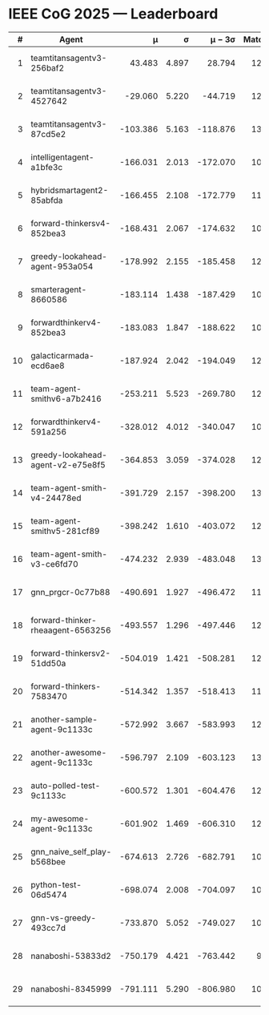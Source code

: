 # IEEE CoG 2025 — Leaderboard

| # | Agent | μ | σ | μ − 3σ | Matches | Updated |
|---:|---|---:|---:|---:|---:|---|
| 1 | teamtitansagentv3-256baf2 | 43.483 | 4.897 | 28.794 | 12720 | 2025-08-21 19:33 |
| 2 | teamtitansagentv3-4527642 | -29.060 | 5.220 | -44.719 | 12234 | 2025-08-21 19:33 |
| 3 | teamtitansagentv3-87cd5e2 | -103.386 | 5.163 | -118.876 | 13586 | 2025-08-21 19:33 |
| 4 | intelligentagent-a1bfe3c | -166.031 | 2.013 | -172.070 | 10622 | 2025-08-21 19:33 |
| 5 | hybridsmartagent2-85abfda | -166.455 | 2.108 | -172.779 | 11257 | 2025-08-21 19:33 |
| 6 | forward-thinkersv4-852bea3 | -168.431 | 2.067 | -174.632 | 10182 | 2025-08-21 19:33 |
| 7 | greedy-lookahead-agent-953a054 | -178.992 | 2.155 | -185.458 | 12240 | 2025-08-21 19:33 |
| 8 | smarteragent-8660586 | -183.114 | 1.438 | -187.429 | 10975 | 2025-08-21 19:33 |
| 9 | forwardthinkerv4-852bea3 | -183.083 | 1.847 | -188.622 | 10182 | 2025-08-21 19:33 |
| 10 | galacticarmada-ecd6ae8 | -187.924 | 2.042 | -194.049 | 12120 | 2025-08-21 19:33 |
| 11 | team-agent-smithv6-a7b2416 | -253.211 | 5.523 | -269.780 | 12260 | 2025-08-21 19:33 |
| 12 | forwardthinkerv4-591a256 | -328.012 | 4.012 | -340.047 | 10686 | 2025-08-21 19:33 |
| 13 | greedy-lookahead-agent-v2-e75e8f5 | -364.853 | 3.059 | -374.028 | 12620 | 2025-08-21 19:33 |
| 14 | team-agent-smith-v4-24478ed | -391.729 | 2.157 | -398.200 | 13102 | 2025-08-21 19:33 |
| 15 | team-agent-smithv5-281cf89 | -398.242 | 1.610 | -403.072 | 12940 | 2025-08-21 19:33 |
| 16 | team-agent-smith-v3-ce6fd70 | -474.232 | 2.939 | -483.048 | 13722 | 2025-08-21 19:33 |
| 17 | gnn_prgcr-0c77b88 | -490.691 | 1.927 | -496.472 | 11650 | 2025-08-21 19:33 |
| 18 | forward-thinker-rheaagent-6563256 | -493.557 | 1.296 | -497.446 | 12364 | 2025-08-21 19:33 |
| 19 | forward-thinkersv2-51dd50a | -504.019 | 1.421 | -508.281 | 12524 | 2025-08-21 19:33 |
| 20 | forward-thinkers-7583470 | -514.342 | 1.357 | -518.413 | 11900 | 2025-08-21 19:33 |
| 21 | another-sample-agent-9c1133c | -572.992 | 3.667 | -583.993 | 12700 | 2025-08-21 19:33 |
| 22 | another-awesome-agent-9c1133c | -596.797 | 2.109 | -603.123 | 13280 | 2025-08-21 19:33 |
| 23 | auto-polled-test-9c1133c | -600.572 | 1.301 | -604.476 | 12180 | 2025-08-21 19:33 |
| 24 | my-awesome-agent-9c1133c | -601.902 | 1.469 | -606.310 | 12880 | 2025-08-21 19:33 |
| 25 | gnn_naive_self_play-b568bee | -674.613 | 2.726 | -682.791 | 10260 | 2025-08-21 19:33 |
| 26 | python-test-06d5474 | -698.074 | 2.008 | -704.097 | 10540 | 2025-08-21 19:33 |
| 27 | gnn-vs-greedy-493cc7d | -733.870 | 5.052 | -749.027 | 10240 | 2025-08-21 19:33 |
| 28 | nanaboshi-53833d2 | -750.179 | 4.421 | -763.442 | 9900 | 2025-08-21 19:33 |
| 29 | nanaboshi-8345999 | -791.111 | 5.290 | -806.980 | 10430 | 2025-08-21 19:33 |
